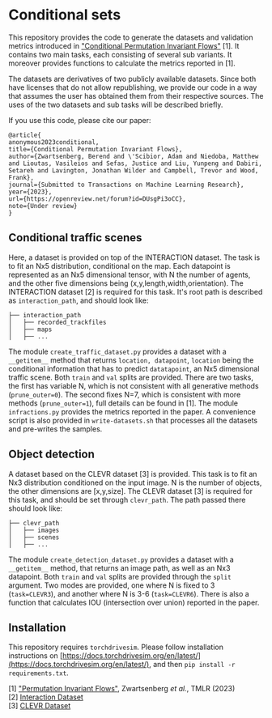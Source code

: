 # Conditional sets
This repository provides the code to generate the datasets and validation metrics introduced in ["Conditional Permutation Invariant Flows"](https://openreview.net/forum?id=DUsgPi3oCC) [1]. It contains two main tasks, each consisting of several sub variants. It moreover provides functions to calculate the metrics reported in [1].

The datasets are derivatives of two publicly available datasets. Since both have licenses that do not allow republishing, we provide our code in a way that assumes the user has obtained them from their respective sources. The uses of the two datasets and sub tasks will be described briefly.

If you use this code, please cite our paper:
```
@article{
anonymous2023conditional,
title={Conditional Permutation Invariant Flows},
author={Zwartsenberg, Berend and \'Scibior, Adam and Niedoba, Matthew and Lioutas, Vasileios and Sefas, Justice and Liu, Yunpeng and Dabiri, Setareh and Lavington, Jonathan Wilder and Campbell, Trevor and Wood, Frank},
journal={Submitted to Transactions on Machine Learning Research},
year={2023},
url={https://openreview.net/forum?id=DUsgPi3oCC},
note={Under review}
}
```
## Conditional traffic scenes 
Here, a dataset is provided on top of the INTERACTION dataset. The task is to fit an Nx5 distribution, conditional on the map. Each datapoint is represented as an Nx5 dimensional tensor, with N the number of agents, and the other five dimensions being (x,y,length,width,orientation).
The INTERACTION dataset [2] is required for this task. It's root path is described as `interaction_path`, and should look like:
```
├── interaction_path
│   ├── recorded_trackfiles
│   ├── maps 
│   ├── ...
```
The module `create_traffic_dataset.py` provides a dataset with a `__getitem__` method that returns `location, datapoint`, `location` being the conditional information that has to predict `datatapoint`, an Nx5 dimensional traffic scene. Both `train` and `val` splits are provided.
There are two tasks, the first has variable N, which is not consistent with all generative methods (`prune_outer=0`). The second fixes N=7, which is consistent with more methods (`prune_outer=1`), full details can be found in [1].
The module `infractions.py` provides the metrics reported in the paper.
A convenience script is also provided in `write-datasets.sh` that processes all the datasets and pre-writes the samples.

## Object detection
A dataset based on the CLEVR dataset [3] is provided. This task is to fit an Nx3 distribution conditioned on the input image. N is the number of objects, the other dimensions are [x,y,size].
The CLEVR dataset [3] is required for this task, and should be set through `clevr_path`. The path passed there should look like:
```
├── clevr_path 
│   ├── images
│   ├── scenes 
│   ├── ...
```
The module `create_detection_dataset.py` provides a dataset with a `__getitem__` method, that returns an image path, as well as an Nx3 datapoint. Both `train` and `val` splits are provided through the `split` argument.
Two modes are provided, one where N is fixed to 3 (`task=CLEVR3`), and another where N is 3-6 (`task=CLEVR6`). There is also a function that calculates IOU (intersection over union) reported in the paper.

## Installation
This repository requires `torchdrivesim`. Please follow installation instructions on [https://docs.torchdrivesim.org/en/latest/](https://docs.torchdrivesim.org/en/latest/), and then `pip install -r requirements.txt`.

[1] ["Permutation Invariant Flows"](https://openreview.net/forum?id=DUsgPi3oCC), Zwartsenberg _et al._, TMLR (2023)\
[2] [Interaction Dataset](http://interaction-dataset.com/)\
[3] [CLEVR Dataset](https://cs.stanford.edu/people/jcjohns/clevr/)
